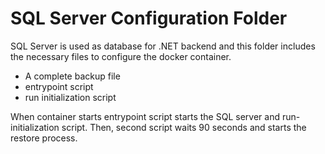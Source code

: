 # SQL Server Configuration Folder

SQL Server is used as database for .NET backend and this folder includes the necessary files to configure the docker container.
- A complete backup file
- entrypoint script
- run initialization script

When container starts entrypoint script starts the SQL server and run-initialization script. Then, second script waits 90 seconds and starts the restore process.